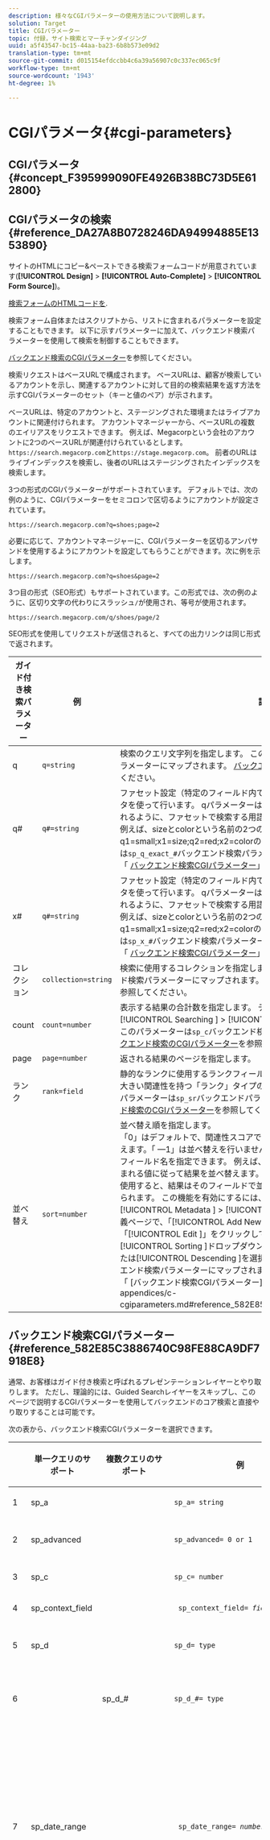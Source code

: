 ```yaml
---
description: 様々なCGIパラメーターの使用方法について説明します。
solution: Target
title: CGIパラメーター
topic: 付録，サイト検索とマーチャンダイジング
uuid: a5f43547-bc15-44aa-ba23-6b8b573e09d2
translation-type: tm+mt
source-git-commit: d015154efdccbb4c6a39a56907c0c337ec065c9f
workflow-type: tm+mt
source-wordcount: '1943'
ht-degree: 1%

---
```



# CGIパラメータ{#cgi-parameters}

## CGIパラメータ{#concept_F395999090FE4926B38BC73D5E612800}

## CGIパラメータの検索{#reference_DA27A8B0728246DA94994885E1353890}

サイトのHTMLにコピー&amp;ペーストできる検索フォームコードが用意されています(**[!UICONTROL Design]** > **[!UICONTROL Auto-Complete]** > **[!UICONTROL Form Source]**)。

[検索フォームのHTMLコードを](../c-about-auto-complete.md#task_A3A01EA800F24C0AA33902387E0362C7).

検索フォーム自体またはスクリプトから、リストに含まれるパラメーターを設定することもできます。 以下に示すパラメーターに加えて、バックエンド検索パラメーターを使用して検索を制御することもできます。

[バックエンド検索のCGIパラメーター](../c-appendices/c-cgiparameters.md#reference_582E85C3886740C98FE88CA9DF7918E8)を参照してください。

検索リクエストはベースURLで構成されます。 ベースURLは、顧客が検索しているアカウントを示し、関連するアカウントに対して目的の検索結果を返す方法を示すCGIパラメーターのセット（キーと値のペア）が示されます。

ベースURLは、特定のアカウントと、ステージングされた環境またはライブアカウントに関連付けられます。 アカウントマネージャーから、ベースURLの複数のエイリアスをリクエストできます。 例えば、Megacorpという会社のアカウントに2つのベースURLが関連付けられているとします。`https://search.megacorp.com`と`https://stage.megacorp.com`。 前者のURLはライブインデックスを検索し、後者のURLはステージングされたインデックスを検索します。

3つの形式のCGIパラメーターがサポートされています。 デフォルトでは、次の例のように、CGIパラメーターをセミコロンで区切るようにアカウントが設定されています。

`https://search.megacorp.com?q=shoes;page=2`

必要に応じて、アカウントマネージャーに、CGIパラメーターを区切るアンパサンドを使用するようにアカウントを設定してもらうことができます。次に例を示します。

`https://search.megacorp.com?q=shoes&page=2`

3つ目の形式（SEO形式）もサポートされています。この形式では、次の例のように、区切り文字の代わりにスラッシュ`/`が使用され、等号が使用されます。

`https://search.megacorp.com/q/shoes/page/2`

SEO形式を使用してリクエストが送信されると、すべての出力リンクは同じ形式で返されます。

| ガイド付き検索パラメーター | 例 | 説明 |
|--- |--- |--- |
| q | `q=string` | 検索のクエリ文字列を指定します。 このパラメーターは`sp_q`バックエンド検索パラメーターにマップされます。  [バックエンド検索のCGIパラメーター](../c-appendices/c-cgiparameters.md#reference_582E85C3886740C98FE88CA9DF7918E8)を参照してください。 |
| q# | `q#=string` | ファセット設定（特定のフィールド内での検索）は、番号付きのqとxのパラメータを使って行います。  qパラメーターは、対応する番号付きxパラメーターで示されるように、ファセットで検索する用語を定義します。<br>例えば、sizeとcolorという名前の2つのファセットがある場合、q1=small;x1=size;q2=red;x2=colorのように指定できます。このパラメーターは`sp_q_exact_#`バックエンド検索パラメーターに対応付けられます。  <br>「 [バックエンド検索CGIパラメーター](../c-appendices/c-cgiparameters.md#reference_582E85C3886740C98FE88CA9DF7918E8)」を参照してください。 |
| x# | `q#=string` | ファセット設定（特定のフィールド内での検索）は、番号付きのqとxのパラメータを使って行います。  qパラメーターは、対応する番号付きxパラメーターで示されるように、ファセットで検索する用語を定義します。 <br>例えば、sizeとcolorという名前の2つのファセットがある場合、q1=small;x1=size;q2=red;x2=colorのように指定できます。このパラメーターは`sp_x_#`バックエンド検索パラメーターに対応付けられます。  <br>「 [バックエンド検索CGIパラメーター](../c-appendices/c-cgiparameters.md#reference_582E85C3886740C98FE88CA9DF7918E8)」を参照してください。 |
| コレクション | `collection=string` | 検索に使用するコレクションを指定します。  このパラメーターは`sp_k`バックエンド検索パラメーターにマップされます。  [バックエンド検索のCGIパラメーター](../c-appendices/c-cgiparameters.md#reference_582E85C3886740C98FE88CA9DF7918E8)を参照してください。 |
| count | `count=number` | 表示する結果の合計数を指定します。  デフォルトは、[!UICONTROL Settings ] > [!UICONTROL Searching ] > [!UICONTROL Searches ]で定義されています。.  このパラメーターは`sp_c`バックエンド検索パラメーターにマップされます。  [バックエンド検索のCGIパラメーター](../c-appendices/c-cgiparameters.md#reference_582E85C3886740C98FE88CA9DF7918E8)を参照してください。 |
| page | `page=number` | 返される結果のページを指定します。 |
| ランク | `rank=field` | 静的なランクに使用するランクフィールドを指定します。  フィールドは、0より大きい関連性を持つ「ランク」タイプのフィールドである必要があります。  このパラメーターは`sp_sr`バックエンドパラメーターにマップされます。  [バックエンド検索のCGIパラメーター](../c-appendices/c-cgiparameters.md#reference_582E85C3886740C98FE88CA9DF7918E8)を参照してください。 |
| 並べ替え | `sort=number` | 並べ替え順を指定します。<br>「0」はデフォルトで、関連性スコアで並べ替えられます。「1」は日付で並べ替えます。「 —1」は並べ替えを行いません。ユーザーは、`sp_s`パラメーターの値のフィールド名を指定できます。  例えば、`sp_s=title`は、タイトルフィールドに含まれる値に従って結果を並べ替えます。 ` sp_s `パラメーターの値にフィールド名を使用すると、結果はそのフィールドで並べ替えられ、関連性の高い順で並べ替えられます。  この機能を有効にするには、[!UICONTROL Settings ] > [!UICONTROL Metadata ] > [!UICONTROL Definitions ]をクリックします。 定義ページで、「[!UICONTROL Add New Field ]」をクリックするか、「[!UICONTROL Edit ]」をクリックして特定のフィールド名を指定します。 [!UICONTROL Sorting ]ドロップダウンリストで、[!UICONTROL Ascending ]または[!UICONTROL Descending ]を選択します。 このパラメーターは`sp_s`バックエンド検索パラメーターにマップされます。 <br>「 [バックエンド検索CGIパラメーター]」を参照してください。(../c-appendices/c-cgiparameters.md#reference_582E85C3886740C98FE88CA9DF7918E8)。 |

## バックエンド検索CGIパラメーター{#reference_582E85C3886740C98FE88CA9DF7918E8}

通常、お客様はガイド付き検索と呼ばれるプレゼンテーションレイヤーとやり取りします。 ただし、理論的には、Guided Searchレイヤーをスキップし、このページで説明するCGIパラメーターを使用してバックエンドのコア検索と直接やり取りすることは可能です。

次の表から、バックエンド検索CGIパラメーターを選択できます。
<table> 
 <thead> 
  <tr> 
   <th colname="col1" class="entry"> </th> 
   <th colname="col2" class="entry"> <p>単一クエリのサポート </p> </th> 
   <th colname="col03" class="entry"> <p>複数クエリのサポート </p> </th> 
   <th colname="col3" class="entry"> <p>例 </p> </th> 
   <th colname="col4" class="entry"> <p>説明 </p> </th> 
  </tr> 
 </thead>
 <tbody> 
  <tr> 
   <td colname="col1"> <p>1 </p> </td> 
   <td colname="col2"> <p>sp_a </p> </td> 
   <td colname="col03"> <p> </p> </td> 
   <td colname="col3"> <p> <code>sp_a= string </code> </p> </td> 
   <td colname="col4"> <p>アカウント番号の文字列を指定します。 このパラメーターは必須で、有効なアカウント番号文字列である必要があります。 アカウント番号の文字列は、<span class="uicontrol">設定</span> &gt; <span class="uicontrol">アカウントオプション</span> &gt; <span class="uicontrol">アカウント設定</span>にあります。 </p> </td> 
  </tr> 
  <tr> 
   <td colname="col1"> <p>2 </p> </td> 
   <td colname="col2"> <p>sp_advanced </p> </td> 
   <td colname="col03"> <p> </p> </td> 
   <td colname="col3"> <p> <code>sp_advanced= 0 or 1 </code> </p> </td> 
   <td colname="col4"> <p><code>sp_advanced=1 </code>がクエリと共に送信された場合は、検索テンプレート内の<code>&lt;search-if-advanced&gt; </code>タグと<code>&lt;/search-if-advanced&gt; </code>タグの間のすべてのコードが検索フォームに使用されます。 <code>&lt;search-if-not-advanced&gt; </code>タグと<code>&lt;/search-if-not-advanced&gt; </code>タグの間のコードはすべて無視されます。 <code>sp_advanced=0 </code> （または他の値）が送信された場合、&lt;search-if-advanced&gt;テンプレートブロックは無視され、&lt;search-if-not-advanced&gt;テンプレートブロックが使用されます。 </p> </td> 
  </tr> 
  <tr> 
   <td colname="col1"> <p>3 </p> </td> 
   <td colname="col2"> <p>sp_c </p> </td> 
   <td colname="col03"> <p> </p> </td> 
   <td colname="col3"> <p> <code>sp_c= number </code> </p> </td> 
   <td colname="col4"> <p>表示する結果の合計数を指定します。 デフォルトは 10 です。 </p> </td> 
  </tr> 
  <tr> 
   <td colname="col1"> <p>4 </p> </td> 
   <td colname="col2"> <p>sp_context_field </p> </td> 
   <td colname="col03"> <p> </p> </td> 
   <td colname="col3"> <p> <code> sp_context_field= <i>field</i> </code> </p> </td> 
   <td colname="col4"> <p>特定のフィールドのコンテキスト情報を収集します。 収集された情報は、<code>&lt;search-context&gt; </code>テンプレートタグを介して検索結果に出力されます。 デフォルト値は <code>body </code> です。 </p> </td> 
  </tr> 
  <tr> 
   <td colname="col1"> <p>5 </p> </td> 
   <td colname="col2"> <p>sp_d </p> </td> 
   <td colname="col03"> <p> </p> </td> 
   <td colname="col3"> <p> <code>sp_d= type </code> </p> </td> 
   <td colname="col4"> <p>実行する日付範囲検索のタイプを指定します。 指定可能な値はany （日付範囲検索を実行しない）、custom （検索する日付の決定に<code>sp_date_range </code>の値を使用することを示す）、特定（<code>sp_start_day </code>、<code>sp_start_month </code>、<code>sp_start_year </code>、<code>sp_end_day </code>、<code>sp_end_month </code>、<code>sp_end_year </code>の値を使用）です。 <code>sp_d </code> は、検索フォームに、カスタム範囲(経由 <code>sp_date_range </code>)、または特定の開始と終了日の範囲で検索するオプションが含まれる場合にのみ必要です。 </p> </td> 
  </tr> 
  <tr> 
   <td colname="col1"> <p>6 </p> </td> 
   <td colname="col2"> <p> </p> </td> 
   <td colname="col03"> <p> sp_d_# </p> </td> 
   <td colname="col3"> <p> <code>sp_d_#= type </code> </p> </td> 
   <td colname="col4"> <p>対応する<code>sp_q_# </code>クエリで実行する日付範囲検索のタイプを指定します。 「#」は1 ～ 16の数字に置き換えられます(例えば、<code>sp_d_8 </code>は番号付きクエリ<code>sp_q_8 </code>に適用されます)。 </p> <p><code>type </code>を任意（日付範囲検索を行わない）に設定できます。カスタムは<code>sp_date_range_# </code>の値を検索する日付の決定に使用することを示し、特定は<code>sp_q_min_day_# </code>、<code>sp_q_min_month_# </code>、<code>sp_q_min_year_# </code>、<code>sp_q_max_day_# </code>、<code>sp_q_max_month_# </code>、<code>sp_q_max_year_# </code>の値を使用して日付の範囲を決定します。 <code>sp_d_# </code>の使用は、検索フォームにカスタム範囲（<code>sp_date_range_# </code>を介して）、または特定の開始と終了日の範囲で検索するオプションが含まれている場合にのみ必要です。 </p> </td> 
  </tr> 
  <tr> 
   <td colname="col1"> <p>7 </p> </td> 
   <td colname="col2"> <p>sp_date_range </p> </td> 
   <td colname="col03"> <p> </p> </td> 
   <td colname="col3"> <p> <code> sp_date_range= <i>number</i> </code> </p> </td> 
   <td colname="col4"> <p>検索に適用する事前定義の日付範囲を指定します。 0以上の値は、今日より前に検索する日数を指定します。例えば、「0」の値は「today」を、「1」の値は「today and yesterday」を、「30」の値は「within thast 30 days」を示します。 </p> <p>0未満の値は、次のようにカスタム範囲を指定します。 </p> <p>-1 = "なし"（日付範囲なしを指定した場合と同じ）。 </p> <p>-2 = "今週"。現在の週の日曜日から土曜日を検索します。 </p> <p>-3 = "先週"。現在の週の前の週の日曜日から土曜日を検索します。 </p> <p>-4 = "今月"（現在の月内の日付を検索） </p> <p>-5 = "先月"。現在の月の前の月内の日付を検索します。 </p> <p>-6 = "今年"（現在の年内の日付を検索） </p> <p>-7 = "昨年"。現在の年の前の年内の日付を検索します。 </p> </td> 
  </tr> 
  <tr> 
   <td colname="col1"> <p>8 </p> </td> 
   <td colname="col2"> <p> </p> </td> 
   <td colname="col03"> <p>sp_date_range_# </p> </td> 
   <td colname="col3"> <p> <code> sp_date_range_#= <i>number</i> </code> </p> </td> 
   <td colname="col4"> <p>対応する<code>sp_q_# </code>クエリに適用する、事前定義の日付範囲を指定します。 「#」は1 ～ 16の数字に置き換えられます(例えば、<code>sp_date_range_8 </code>は番号付きクエリ<code>sp_q_8 </code>に適用されます)。 </p> <p>0以上の値は、今日より前に検索する日数を指定します。 例えば、0を指定すると今日が指定されます。値1は今日と昨日を指定します。値を30に設定すると、過去30日以内の期間が指定されます。 </p> <p>0未満の値は、次のようにカスタム範囲を指定します。 </p> <p>-1 = "なし"（日付範囲なしを指定した場合と同じ）。 </p> <p>-2 = "今週"。現在の週の日曜日から土曜日を検索します。 </p> <p>-3 = "先週"。現在の週の前の週の日曜日から土曜日を検索します。 </p> <p>-4 = "今月"（現在の月内の日付を検索） </p> <p>-5 = "先月"。現在の月の前の月内の日付を検索します。 </p> <p>-6 = "今年"（現在の年内の日付を検索） </p> <p>-7 = "昨年"。現在の年の前の年内の日付を検索します。 </p> </td> 
  </tr> 
  <tr> 
   <td colname="col1"> <p>9 </p> </td> 
   <td colname="col2"> <p>sp_dedupe_field </p> </td> 
   <td colname="col03"> <p> </p> </td> 
   <td colname="col3"> <p> <code> sp_dedupe_field= <i>fieldname</i> </code> </p> </td> 
   <td colname="col4"> <p>検索結果を重複除外する単一のフィールドを指定します。 そのフィールドの重複結果はすべて検索結果から削除されます。 例えば<code>sp_dedupe_field=title </code>の場合、特定のタイトルの最上位の結果のみが検索結果に表示されます（2つの結果に同じタイトルフィールドのコンテンツは表示されません）。 複数値(許可リスト)タイプのフィールドの場合は、フィールドの内容全体が比較に使用されます。 1つのフィールドのみを指定できます。 フィールド名に「table-qualifier」は使用できません。 </p> </td> 
  </tr> 
  <tr> 
   <td colname="col1"> <p>10 </p> </td> 
   <td colname="col2"> <p>sp_e </p> </td> 
   <td colname="col03"> <p> </p> </td> 
   <td colname="col3"> <p> <code>sp_e= number </code> </p> </td> 
   <td colname="col4"> <p>数字を超える文字を含むクエリ文字列の任意の単語に対して、自動ワイルドカード拡張を行うように指定します。 つまり、<code>sp_e=5 </code>は、「クエリ」や「数値」のように5文字以上の単語をワイルドカード文字「*」で展開し、「クエリ*」や「数値*」と同じ検索にすることを指定します。 文字数の少ない単語は拡張されないので、「word」を検索しても、ワイルドカードによる自動拡張は行われません。 </p> </td> 
  </tr> 
  <tr> 
   <td colname="col1"> <p>11 </p> </td> 
   <td colname="col2"> <p> </p> </td> 
   <td colname="col03"> <p> sp_e_# </p> </td> 
   <td colname="col3"> <p> <code>sp_e_#= number </code> </p> </td> 
   <td colname="col4"> <p>対応する<code>sp_q_# </code>クエリ文字列の単語が数字を超える場合に、その単語に対して自動ワイルドカード拡張を行うように指定します。 つまり、<code>sp_e_2=5 </code>は、<code>sp_q_2 </code>クエリ文字列に5文字以上含まれる単語(「クエリ」や「数値」など)を、ワイルドカード文字「<code>* </code>」で展開するように指定し、「クエリ*」や「数値*」の検索と同じ検索にします。 文字数の少ない単語は拡張されないので、<code>sp_q_2 </code>内の「word」を検索しても、ワイルドカードの自動拡張は行われません。 </p> </td> 
  </tr> 
  <tr> 
   <td colname="col1"> <p>12 </p> </td> 
   <td colname="col2"> <p>sp_end_day、sp_end_month、sp_end_year </p> </td> 
   <td colname="col03"> <p> </p> </td> 
   <td colname="col3"> <p> <code> sp_end_day= <i>number</i>,sp_end_month= <i>number</i>, sp_end_year= <i>number</i> </code> </p> </td> 
   <td colname="col4"> <p>この3項目の値は、検索の終了日の範囲を指定し、セットとして指定する必要があります。 </p> </td> 
  </tr> 
  <tr> 
   <td colname="col1"> <p>13 </p> </td> 
   <td colname="col2"> <p>sp_f </p> </td> 
   <td colname="col03"> <p> </p> </td> 
   <td colname="col3"> <p> <code>sp_f= string </code> </p> </td> 
   <td colname="col4"> <p>クエリパラメーター文字列の文字セットを指定します（<code>sp_q </code>など）。 この文字列は、検索フォームが含まれるページの文字セットと常に一致する必要があります。 </p> </td> 
  </tr> 
  <tr> 
   <td colname="col1"> <p>14 </p> </td> 
   <td colname="col2"> <p>sp_field_table </p> </td> 
   <td colname="col03"> <p> </p> </td> 
   <td colname="col3"> <p> <code> sp_field_ table=table: field,field... </code> </p> </td> 
   <td colname="col4"> <p>指定したフィールドから成る論理データテーブルを定義します。 例えば、「color」、「size」、「price」の各フィールドから成る「items」という名前のテーブルは、次のように定義されます。 </p> <p> <code>sp_field_table=items:color,size,price </code> </p> <p>論理テーブルは、(<span class="uicontrol">設定</span> &gt; <span class="uicontrol">メタデータ</span> &gt; <span class="uicontrol">許可リスト</span>の下)「定義」がオンになっているフィールドと組み合わせる場合に最も役立ちます。 フィールド名を値として使用するすべてのCGIパラメーターとテンプレートタグでは、必要に応じてテーブル名の後に「。」を付けて指定できます。 をフィールド名の前（例：<code>sp_x_1=tablename.fieldname </code>）に置き換えます。 </p> <p>例えば、サイズが「large」の1つ以上の「red」ドキュメントを含むアイテム（アイテムがメタデータの平行な行として表される）を検索するには、次を使用します。 </p> <p> <code> sp_q_exact_1=red&amp;sp_x_1=items.color&amp; sp_q_exact_2=large&amp;sp_x_2=items.size&amp;sp_field_table=items:color,size,price </code> </p> </td> 
  </tr> 
  <tr> 
   <td colname="col1"> <p>15 </p> </td> 
   <td colname="col2"> sp_i </td> 
   <td colname="col03"> <p> </p> </td> 
   <td colname="col3"> <p> </p></td><td colname="col4"><p></p><p></p><p><code>sp_i=1 </code><code>sp_i=2 </code></p></td></tr><tr><td colname="col1"><p></p></td><td colname="col2"><p></p></td><td colname="col03"><p></p></td><td colname="col3"><p><code>sp_k= string </code></p></td><td colname="col4"><p></p><p></p></td></tr><tr><td colname="col1"><p></p></td><td colname="col2"><p></p></td><td colname="col03"><p></p></td><td colname="col3"><p><code>sp_l= string </code></p></td><td colname="col4"><p><code>sp_q </code><code>string </code></p></td></tr><tr><td colname="col1"><p></p></td><td colname="col2"><p></p></td><td colname="col03"><p></p></td><td colname="col3"><p><code>sp_literal= 0 or 1 </code></p></td><td colname="col4"><p><code>sp_literal=1 </code></p><p><code>sp_literal=0 </code></p><p></p></td></tr><tr><td colname="col1"><p></p></td><td colname="col2"><p></p></td><td colname="col03"><p></p></td><td colname="col3"><p><code>sp_m= number </code></p></td><td colname="col4"><p></p></td></tr><tr><td colname="col1"><p></p></td><td colname="col2"><p></p></td><td colname="col03"><p></p></td><td colname="col3"><p><code>sp_n= number </code></p></td><td colname="col4"><p></p></td></tr><tr><td colname="col1"><p></p></td><td colname="col2"><p></p></td><td colname="col03"><p></p></td><td colname="col3"><p><code>sp_not_found_page= url </code></p></td><td colname="col4"><p></p></td></tr><tr><td colname="col1"><p></p></td><td colname="col2"><p></p></td><td colname="col03"><p></p></td><td colname="col3"><p><code>sp_p= any/all/phrase </code></p></td><td colname="col4"><p><code>any </code><code>all </code><code>phrase </code></p><p><code>phrase </code><code>all </code><code>sp_p </code></p><p></p><p></p><p><code>sp_p </code></p><p></p></td></tr><tr><td colname="col1"><p></p></td><td colname="col2"><p></p></td><td colname="col03"><p></p></td><td colname="col3"><p><code>sp_p_#= any/all/phrase </code></p></td><td colname="col4"><p><code>sp_q_# </code><code>sp_p_8 </code><code>sp_q_8 </code><code>any </code><code>all </code><code>phrase </code></p><p><code>all </code><code>phrase </code><code>sp_p_# </code><code>any </code></p></td></tr><tr><td colname="col1"><p></p></td><td colname="col2"><p></p></td><td colname="col03"><p></p></td><td colname="col3"><p><code> sp_pt= <i>exact/equivalent/compatible</i> </code></p></td><td colname="col4"><p><code>exact </code><code>equivalent </code><code>compatible </code><code>sp_p </code><code>exact </code><code>sp_p </code><code>all </code><code>phrase </code><code>equivalent </code><code>sp_pt </code><code>compatible </code></p></td></tr><tr><td colname="col1"><p></p></td><td colname="col2"><p></p></td><td colname="col03"><p></p></td><td colname="col3"><p><code> sp_pt_#= <i>exact/equivalent/compatible</i> </code></p></td><td colname="col4"><p><code>sp_q_# </code><code>sp_p_8 </code><code>sp_q_8 </code><code>exact </code><code>equivalent </code><code>exact </code><code>compatible </code><code>sp_p_# </code><code>exact </code><code>sp_p_# </code><code>equivalent </code><code>sp_pt_# </code><code>compatible </code></p></td></tr><tr><td colname="col1"><p></p></td><td colname="col2"><p></p></td><td colname="col03"><p></p></td><td colname="col3"><p><code>sp_q= string </code></p></td><td colname="col4"><p></p></td></tr><tr><td colname="col1"><p></p></td><td colname="col2"><p></p></td><td colname="col03"><p></p></td><td colname="col3"><p><code>sp_q_#= text </code></p></td><td colname="col4"><p><code>sp_q_# </code><code>sp_q_1 </code><code>sp_q_16 </code></p><p></p><p><code class="syntax html"> Search&nbsp;for:&nbsp;&lt;input&nbsp;type="text"&nbsp;name="sp_q"&nbsp;value="great"&gt; 
      Search&nbsp;for:&nbsp;&lt;input&nbsp;type="text"&nbsp;name="sp_q_1"&nbsp;value="books"&gt; </code></p></td></tr><tr><td colname="col1"><p></p></td><td colname="col2"><p></p></td><td colname="col03"><p></p></td><td colname="col3"><p><code>sp_q_day= integer value </code></p><p><code>sp_q_month= integer value </code></p><p><code>sp_q_year= integer value </code></p><p><code>sp_q_day_#= integer value </code></p><p><code>sp_q_month_#= integer value </code></p><p><code>sp_q_year_#= integer value </code></p></td><td colname="col4"><p><code>sp_q_day </code><code>sp_q_month </code><code>sp_q_year </code><code>sp_q </code></p><p><code># </code><code>sp_q_day_6 </code><code>sp_q_6 </code></p><p><code>PublishDate </code></p><p><code class="syntax html"> &lt;input&nbsp;type="hidden"&nbsp;name="sp_x_1"&nbsp;value="PublishDate"&gt; Search&nbsp;for:&nbsp;&lt;input&nbsp;type="text"&nbsp;name="sp_q"&nbsp;value="orange"&gt;On&nbsp;:&nbsp;&lt;input&nbsp;type="text"&nbsp;name="sp_q_day_1"&nbsp;size="2"&nbsp;value="1"&gt;&nbsp;Day&lt;input&nbsp;type="text"&nbsp;name="sp_q_month_1"&nbsp;size="2"&nbsp;value="1"&gt;&nbsp;Month &lt;input&nbsp;type="text"&nbsp;name="sp_q_year_1"&nbsp;size="4"&nbsp;value="2000"&gt;&nbsp;Year&nbsp; </code></p></td></tr><tr><td colname="col1"><p></p></td><td colname="col2"><p></p></td><td colname="col03"><p></p></td><td colname="col3"><p><code> sp_q_location=<i>latitude/longitude</i> OR <i>areacode</i> OR <i>zipcode</i> </code></p><p><code> sp_q_location_#= <i>latitude/longitude</i> OR <i>areacode</i> OR <i>zipcode</i> </code></p></td><td colname="col4"><p><code>sp_q_location </code><code>sp_q_location_# </code><code># </code></p><p></p><p></p></td></tr><tr><td colname="col1"><p></p></td><td colname="col2"><p></p></td><td colname="col03"><p></p></td><td colname="col3"><p><code> sp_q_max_relevant_distance= <i>value</i> </code></p><p><code> sp_q_max_relevant_distance_#= <i>value</i> </code></p></td><td colname="col4"><p><code>sp_q_max_relevant_distance </code><code>sp_q_max_relevant_distance_# </code><code># </code></p><p><code>sp_q_max_relevant_distance </code></p><p><code>sp_q_max_relevant_distance_# </code></p><p></p></td></tr><tr><td colname="col1"><p></p></td><td colname="col2"><p></p><p></p></td><td colname="col03"><p></p><p></p></td><td colname="col3"><p><code> sp_q_min_day=<i>integer value</i> </code></p><p><code> sp_q_min_month=<i>integer value</i> </code></p><p><code> sp_q_min_year=<i>integer value</i> </code></p><p><code> sp_q_max_day=<i>integer value</i> </code></p><p><code> sp_q_max_month=<i>integer value</i> </code></p><p><code> sp_q_max_year=<i>integer value</i> </code></p><p><code> sp_q_min_day_#=<i>integer value</i> </code></p><p><code> sp_q_min_month_#=<i>integer value</i> </code></p><p><code> sp_q_min_year_#=<i>integer value</i> </code></p><p><code> sp_q_max_day_#=<i>integer value</i> </code></p><p><code> sp_q_max_month_#=<i>integer value</i> </code></p><p><code> sp_q_max_year_#=<i>integer value</i> </code></p></td><td colname="col4"><p><code>sp_q_min_day </code><code>sp_q_min_month </code><code>sp_q_min_year </code><code>sp_q_max_day </code><code>sp_q_max_month </code><code>sp_q </code></p><p><code># </code><code>sp_q_min_day_6 </code><code>sp_q_6 </code></p><p></p><p><code>PublishDate </code></p><p><code class="syntax html"> &lt;input&nbsp;type="hidden"&nbsp;name="sp_x_1"&nbsp;value="PublishDate"&gt;Search&nbsp;for:&nbsp;&lt;input&nbsp;type="text"&nbsp;name="sp_q"&nbsp;value="orange"&gt;Between:&nbsp;&lt;input&nbsp;type="text"&nbsp;name="sp_q_min_day_1"&nbsp;size="2"&nbsp;value="1"&gt;&nbsp;Start&nbsp;Day&lt;input&nbsp;type="text"&nbsp;name="sp_q_min_month_1"&nbsp;size="2"&nbsp;value="1"&gt;&nbsp;Start&nbsp;Month 
      &lt;input&nbsp;type="text"&nbsp;name="sp_q_min_year_1"&nbsp;size="4"&nbsp;value="2000"&gt;&nbsp;Start&nbsp;Year 
      And:&nbsp;&lt;input&nbsp;type="text"&nbsp;name="sp_q_max_day_1"&nbsp;size="2"&nbsp;value="31"&gt;&nbsp;End&nbsp;Day 
      &lt;input&nbsp;type="text"&nbsp;name="sp_q_max_month_1"&nbsp;size="2"&nbsp;value="12"&gt;&nbsp;End&nbsp;Month 
      &lt;input&nbsp;type="text"&nbsp;name="sp_q_max_year_1"&nbsp;size="4"&nbsp;value="2000"&gt;&nbsp;End&nbsp;Year </code></p></td></tr><tr><td colname="col1"><p></p></td><td colname="col2"><p></p></td><td colname="col03"><p></p></td><td colname="col3"><p><code>sp_q_min= value </code></p><p><code>sp_q_max= value </code></p><p><code>sp_q_min_#= value </code></p><p><code>sp_q_max_#= value </code></p><p><code>sp_q_exact_#=value </code></p></td><td colname="col4"><p><code>sp_q_min </code><code>sp_q_max </code><code>sp_q_exact </code><code>sp_q </code></p><p><code># </code><code>sp_q_min_8 </code><code>sp_q_8 </code></p><p><code>sp_q_exact_# </code><code>sp_q_min_# </code><code>sp_q_max_# </code><code>sp_q_exact_# </code><code>sp_q_min_# </code><code>sp_q_max_# </code></p><p><code>sp_q_min_# </code><code>sp_q_max_# </code><code>sp_q_exact_# </code><code>...&amp;sp_q_exact_1=green|red&amp;sp_x_1=color </code></p></td></tr><tr><td colname="col1"><p></p></td><td colname="col2"><p></p></td><td colname="col03"><p></p></td><td colname="col3"><p><code>sp_q_nocp= 1 or 0 </code></p><p><code>sp_q_nocp_#= 1 or 0 </code></p></td><td colname="col4"><p><code>0 </code></p><p><code>1 </code></p><p><code>sp_q_nocp </code><code>sp_q </code><code># </code><code>sp_q_nocp_8 </code><code>sp_q_8 </code></p><p></p></td></tr><tr><td colname="col1"><p></p></td><td colname="col2"><p></p></td><td colname="col03"><p></p></td><td colname="col3"><p><code>sp_q_required= 1 or 0 or -1 </code></p><p><code>sp_q_required_#= 1 or 0 or -1 </code></p></td><td colname="col4"><p></p><p><code>sp_q_required </code><code>sp_q </code></p><p><code># </code><code>sp_q_required_8 </code><code>sp_q_8 </code></p><p></p><p><code class="syntax html"> &lt;input&nbsp;type="hidden"&nbsp;name="sp_x_1"&nbsp;value="platform"&gt; 
      Search&nbsp;for:&nbsp;&lt;input&nbsp;type="text"&nbsp;name="sp_q"&nbsp;value="calc"&gt; 
      Exclude:&nbsp;&lt;input&nbsp;type="text"&nbsp;name="sp_q_1"&nbsp;value="mac&nbsp;win&nbsp;all"&gt; 
      &lt;input&nbsp;type="hidden"&nbsp;name="sp_q_required_1"&nbsp;value="-1"&gt; </code></p></td></tr><tr><td colname="col1"><p></p></td><td colname="col2"><p></p></td><td colname="col03"><p></p></td><td colname="col3"><p><code> sp_redirect_ 
      if_one_result= <i>0 or 1</i> </code></p></td><td colname="col4"><p></p></td></tr><tr><td colname="col1"><p></p></td><td colname="col2"><p></p></td><td colname="col03"><p></p></td><td colname="col3"><p><code>sp_referrer= url </code></p></td><td colname="col4"><p></p><p></p></td></tr><tr><td colname="col1"><p></p></td><td colname="col2"><p></p></td><td colname="col03"><p></p></td><td colname="col3"><p></p></td><td colname="col4"><p><code>ro </code></p><p></p><p><code>sp_ro=body:10 </code></p><p></p><p><code>sp_ro=body:9|title:9 </code></p><p><p><code>sp_ro=title:10 </code><code>title </code><code>sp_ro </code><code>sp_ro </code></p></p><p></p><p></p></td></tr><tr><td colname="col1"><p></p></td><td colname="col2"><p></p></td><td colname="col03"><p></p></td><td colname="col3"><p><code>sp_s= number </code></p></td><td colname="col4"><p></p><p><code>sp_s </code><code>sp_s=title </code><code>sp_s </code></p><p></p><p><code>sp_s </code></p><p><code class="syntax html"> &lt;input&nbsp;type="hidden"&nbsp;name="sp_s"&nbsp;value="artist"&gt; 
      &lt;input&nbsp;type="hidden"&nbsp;name="sp_s"&nbsp;value="album"&gt; 
      &lt;input&nbsp;type="hidden"&nbsp;name="sp_s"&nbsp;value="track"&gt; 
      Search&nbsp;for:&nbsp;&lt;input&nbsp;type="text"&nbsp;name="sp_q"&nbsp;value="Music&nbsp;Search"&gt; </code></p><p><code>sp_field_table </code></p><p></p><p></p></td></tr><tr><td colname="col1"><p></p></td><td colname="col2"><p></p></td><td colname="col03"><p></p></td><td colname="col3"><p><code>sp_sr= field </code></p></td><td colname="col4"><p><code>sp_sr </code></p><p><code>sp_sr </code><code>&lt;input type="hidden" name="sp_sr" value=""&gt; </code></p></td></tr><tr><td colname="col1"><p></p></td><td colname="col2"><p></p></td><td colname="col03"><p></p></td><td colname="col3"><p><code>sp_sfvl_field= string </code></p></td><td colname="col4"><p><code>search-field-value-list</code></p><p><code>sp_sfvl_field </code></p></td></tr><tr><td colname="col1"><p></p></td><td colname="col2"><p></p></td><td colname="col03"><p></p></td><td colname="col3"><p></p></td><td colname="col4"><p><code>search-field-value-list </code></p><p><code>dynamic-facet-field-count </code><code>dynamic-facet-field-count </code></p><p><code>sp_sfvl_df_count </code><code>dynamic-facet-field-count </code><code>sp_sfvl_df_count </code><code>sp_sfvl_df_count </code></p><p></p></td></tr><tr><td colname="col1"><p></p></td><td colname="col2"><p></p></td><td colname="col03"><p></p></td><td colname="col3"><p></p><p></p></td><td colname="col4"><p></p><p></p><p></p></td></tr><tr><td colname="col1"><p></p></td><td colname="col2"><p></p></td><td colname="col03"><p></p></td><td colname="col3"><p></p><p></p></td><td colname="col4"><p></p><p><p><code>sp_sfvl_df_count </code><code>sp_sfvl_df_include </code><code>sp_sfvl_df_include </code><code>sp_sfvl_df_count </code></p></p><p></p></td></tr><tr><td colname="col1"><p></p></td><td colname="col2"><p></p></td><td colname="col03"><p></p></td><td colname="col3"><p><code>sp_staged= 0 or 1 </code></p></td><td colname="col4"><p><code>sp_staged=1 </code></p><p></p></td></tr><tr><td colname="col1"><p></p></td><td colname="col2"><p></p></td><td colname="col03"><p></p></td><td colname="col3"><p><code>sp_start_day= number </code></p><p><code>sp_start_month= number </code></p><p><code>sp_start_year= number </code></p></td><td colname="col4"><p></p></td></tr><tr><td colname="col1"><p></p></td><td colname="col2"><p></p></td><td colname="col03"><p></p></td><td colname="col3"><p><code>sp_suggest_q= number </code></p></td><td colname="col4"><p><code>sp_suggest_q </code><code>sp_q[_#] </code></p><p><code>sp_suggest_q </code><code>sp_q </code></p><p><code>sp_suggest_q=1 </code><code>sp_q_1 </code></p></td></tr><tr><td colname="col1"><p></p></td><td colname="col2"><p></p></td><td colname="col03"><p></p></td><td colname="col3"><p><code>sp_t= string </code></p></td><td colname="col4"><p></p><p></p><p></p><p></p></td></tr><tr><td colname="col1"><p></p></td><td colname="col2"><p></p></td><td colname="col03"><p></p></td><td colname="col3"><p><code>sp_trace= 0 or 1 </code></p></td><td colname="col4"><p><code>sp_stage=1 </code></p><p></p><p><p></p></p></td></tr><tr><td colname="col1"><p></p></td><td colname="col2"><p></p></td><td colname="col03"><p></p></td><td colname="col3"><p><code> sp_w= <i>sound-alike-enable</i> </code></p><p><code> sp_w_control=<i>sound-alike-control</i> </code></p></td><td colname="col4"><p></p><p></p><p></p><p></p><p></p><code>sp_w_control </code></p><p><code>sp_w_control=0 </code><code>sp_w </code></p><p><code class="syntax html"> &lt;input&nbsp;type=hidden&nbsp;name="sp_w_control"&nbsp;value="0"&gt;&lt;input&nbsp;type=checkbox&nbsp;name="sp_w"&nbsp;value="exact"&gt;No&nbsp;Sound-Alike&nbsp;matching </code></p><p><code>sp_w_control=1 </code><code>sp_w </code></p><p><code class="syntax html"> &lt;input&nbsp;type=hidden&nbsp;name="sp_w_control"&nbsp;value="1"&gt;&lt;input&nbsp;type=checkbox&nbsp;name="sp_w"&nbsp;value="alike"&gt;Sound-Alike&nbsp;matching </code></p><p><code>sp_w_control </code><code>sp_w </code></p><p></p></td></tr><tr><td colname="col1"><p></p></td><td colname="col2"><p></p></td><td colname="col03"><p></p></td><td colname="col3"><p><code>sp_x= field </code></p></td><td colname="col4"><p><code>sp_q </code><code>sp_x </code></p><p></p><p><code>sp_x </code></p><p></p><p><code>sp_x=any </code><code>sp_x </code></p><p><code>sp_x </code></p><p><code class="syntax html"> &lt;input&nbsp;type="hidden"&nbsp;name="sp_x"&nbsp;value="title"&gt;&lt;input&nbsp;type="hidden"&nbsp;name="sp_x"&nbsp;value="author"&gt;Search&nbsp;for:&nbsp;&lt;input&nbsp;type="text"&nbsp;name="sp_q"&nbsp;value="Great&nbsp;Books"&gt; </code></p></td></tr><tr><td colname="col1"><p></p></td><td colname="col2"><p></p></td><td colname="col03"><p></p></td><td colname="col3"><p><code>sp_x_#= field-name </code></p></td><td colname="col4"><p><code>sp_q_# </code><code> # </code><code>sp_x_8 </code></p><p><code>sp_x_# </code></p><p></p><p><code class="syntax html"> Search&nbsp;for:&nbsp;&lt;input&nbsp;type="text"&nbsp;name="sp_q"&nbsp;value="great"&gt;&lt;input&nbsp;type="hidden"&nbsp;name="sp_x_1"&nbsp;value="author"&gt;Search&nbsp;only&nbsp;documents&nbsp;written&nbsp;by:&nbsp;&lt;input&nbsp;type="text"&nbsp;name="sp_q_1"&nbsp;value="Fitzgerald"&gt; </code></p><p><code>sp_x </code><code>sp_x_# </code></p><p></p><p><code class="syntax html"> &lt;input&nbsp;type="hidden"&nbsp;name="sp_x_1"&nbsp;value="body"&gt;&lt;input&nbsp;type="hidden"&nbsp;name="sp_x_1"&nbsp;value="keys"&gt;Search&nbsp;for:&nbsp;&lt;input&nbsp;type="text"&nbsp;name="sp_q_1"&nbsp;value="flower"&gt; </code></p></td></tr></tbody></table>

## バックエンド検索CGIパラメータ{#section_260012BBC2514CC9A8E02E53DE8B41EE}の一般的な使用例

次のリンククエリは、検索クエリとして「Music」を使用して検索を開始し、すべてのデフォルトパラメータを使用します。 URLは読みやすくするために2行に分割されます。 HTMLでは、このリンクはすべて1行に記述する必要があります。

```
<a href="https://search.atomz.com/search/?sp_q=Music&sp_a=sp99999999"> 
Testing...</a>
```

同じ機能は、フォームにより一般的に定義されます。

```
<form action="https://search.atomz.com/search/"> 
<input size=12 name="sp_q" value="Music"><br> 
<input type=hidden name="sp_a" value="sp99999999"> 
<input type=submit value="Search"><br> 
</form>
```

通常、検索を開始する際は、デフォルトのパラメーターを使用する必要があります。 これにより、最初のページが関連性順に表示され、顧客が他のページや他のオプションを選択できるようになります。 サイトの検索フォームにコレクションのオプションが含まれる場合は、コレクション名をパラメーターとして渡します。

## バックエンド検索CGIパラメータ{#section_5FA3C620D5124FB2AB28857F8D8473F6}の詳しい使用例

次のフォームクエリには、結果`10`から始まる`25`結果が表示されます。 概要が表示されず、並べ替え順が日付順になり、`support`という名前のコレクションが使用されます。 過去30日以内の日付のドキュメントのみが返されます。

```
<form action="https://search.atomz.com/search/"> 
<input size=12 name="sp_q"><br> 
<input type=hidden name="sp_a" value="sp99999999"> 
<input type=submit value="Search"><br> 
<input type=hidden name=sp_n value=10> 
<input type=hidden name=sp_c value=25> 
<input type=hidden name=sp_m value=0> 
<input type=hidden name=sp_s value=1> 
<input type=hidden name=sp_k value="support"> 
<input type=hidden name=sp_date_range value=30> 
</form>
```

